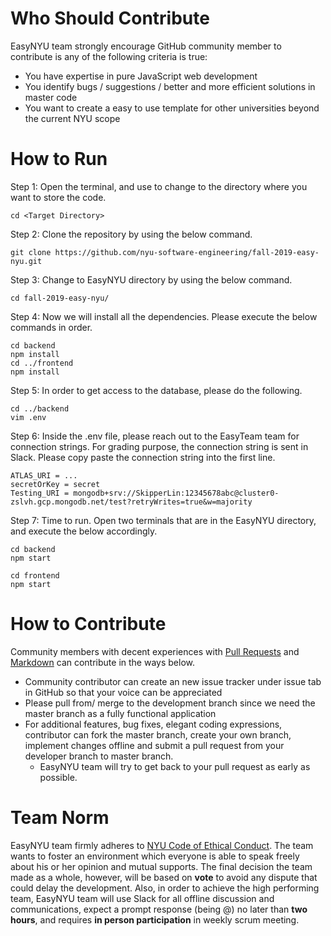 # Who Should Contribute

EasyNYU team strongly encourage GitHub community member to contribute is any of the following criteria is true:
- You have expertise in pure JavaScript web development
- You identify bugs / suggestions / better and more efficient solutions in master code
- You want to create a easy to use template for other universities beyond the current NYU scope

# How to Run
Step 1: Open the terminal, and use to change to the directory where you want to store the code.
```
cd <Target Directory>
```
Step 2: Clone the repository by using the below command.
```
git clone https://github.com/nyu-software-engineering/fall-2019-easy-nyu.git
```
Step 3: Change to EasyNYU directory by using the below command.
```
cd fall-2019-easy-nyu/
```
Step 4: Now we will install all the dependencies. Please execute the below commands in order.
```
cd backend
npm install
cd ../frontend
npm install
```
Step 5: In order to get access to the database, please do the following.
```
cd ../backend
vim .env
```
Step 6: Inside the .env file, please reach out to the EasyTeam team for connection strings. For grading purpose, the connection string is sent in Slack. Please copy paste the connection string into the first line.
```
ATLAS_URI = ...
secretOrKey = secret
Testing_URI = mongodb+srv://SkipperLin:12345678abc@cluster0-zslvh.gcp.mongodb.net/test?retryWrites=true&w=majority
```
Step 7: Time to run. Open two terminals that are in the EasyNYU directory, and execute the below accordingly.
```
cd backend
npm start
```
```
cd frontend
npm start
```

# How to Contribute

Community members with decent experiences with [Pull Requests](https://help.github.com/articles/using-pull-requests) and [Markdown](https://github.com/adam-p/markdown-here/wiki/Markdown-Cheatsheet#links) can contribute in the ways below.
- Community contributor can create an new issue tracker under issue tab in GitHub so that your voice can be appreciated
- Please pull from/ merge to the development branch since we need the master branch as a fully functional application
- For additional features, bug fixes, elegant coding expressions, contributor can fork the master branch, create your own branch, implement changes offline and submit a pull request from your developer branch to master branch.
  - EasyNYU team will try to get back to your pull request as early as possible.
  
# Team Norm

EasyNYU team firmly adheres to [NYU Code of Ethical Conduct](https://www.nyu.edu/about/policies-guidelines-compliance/policies-and-guidelines/code-of-ethical-conduct.html). The team wants to foster an environment which everyone is able to speak freely about his or her opinion and mutual supports. The final decision the team made as a whole, however, will be based on **vote** to avoid any dispute that could delay the development. Also, in order to achieve the high performing team, EasyNYU team will use Slack for all offline discussion and communications, expect a prompt response (being @) no later than **two hours**, and requires **in person participation** in weekly scrum meeting.
